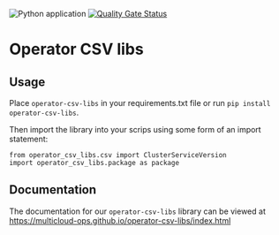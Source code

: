 ![Python application](https://github.com/multicloud-ops/operator-csv-libs/workflows/Python%20application/badge.svg) [![Quality Gate Status](https://sonarcloud.io/api/project_badges/measure?project=multicloud-ops_operator-csv-libs&metric=alert_status)](https://sonarcloud.io/dashboard?id=multicloud-ops_operator-csv-libs)
# Operator CSV libs

## Usage

Place `operator-csv-libs` in your requirements.txt file or run `pip install operator-csv-libs`. 
  
Then import the library into your scrips using some form of an import statement:
```
from operator_csv_libs.csv import ClusterServiceVersion
import operator_csv_libs.package as package
```

## Documentation

The documentation for our `operator-csv-libs` library can be viewed at https://multicloud-ops.github.io/operator-csv-libs/index.html
